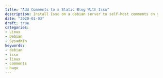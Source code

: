 ```yaml
---
title: "Add Comments to a Static Blog With Isso"
description: Install Isso on a debian server to self-host comments on your blog.
date: "2020-01-03"
draft: true
categories:
- Linux
- Debian
- Sysadmin
keywords:
- debian
- isso
- linux
- comments
- hugo
---
```


